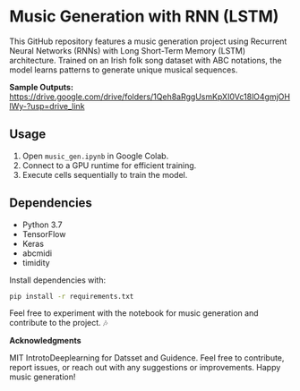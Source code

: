 # Music Generation with RNN (LSTM)

This GitHub repository features a music generation project using Recurrent Neural Networks (RNNs) with Long Short-Term Memory (LSTM) architecture. Trained on an Irish folk song dataset with ABC notations, the model learns patterns to generate unique musical sequences.

**Sample Outputs:**
https://drive.google.com/drive/folders/1Qeh8aRggUsmKpXI0Vc18lO4gmjOHlWy-?usp=drive_link

## Usage

1. Open `music_gen.ipynb` in Google Colab.
2. Connect to a GPU runtime for efficient training.
3. Execute cells sequentially to train the model.

## Dependencies

- Python 3.7
- TensorFlow
- Keras
- abcmidi
- timidity

Install dependencies with:

```bash
pip install -r requirements.txt
```

Feel free to experiment with the notebook for music generation and contribute to the project. 🎶

**Acknowledgments**

MIT IntrotoDeeplearning for Datsset and Guidence.
Feel free to contribute, report issues, or reach out with any suggestions or improvements. Happy music generation! 
